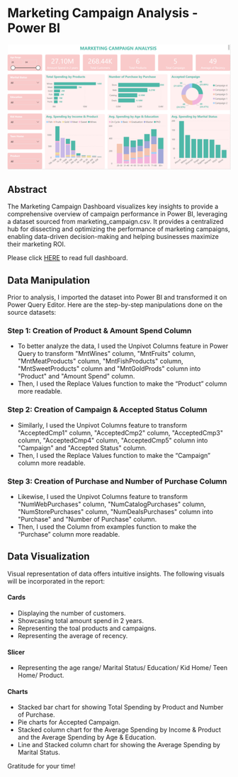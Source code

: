 # Marketing Campaign Analysis - Power BI
![](https://github.com/Dechannie689/Marketing_Campaign/blob/main/Marketing%20Campaign%20Analysis.png)
## Abstract
The Marketing Campaign Dashboard visualizes key insights to provide a comprehensive overview of campaign performance in Power BI, leveraging a dataset sourced from marketing_campaign.csv. It provides a centralized hub for dissecting and optimizing the performance of marketing campaigns, enabling data-driven decision-making and helping businesses maximize their marketing ROI. 

Please click [HERE](https://github.com/Dechannie689/Marketing_Campaign/blob/main/MarketingCampaignAnalysis_PowerBI.pbix) to read full dashboard.
## Data Manipulation
Prior to analysis, I imported the dataset into Power BI and transformed it on Power Query Editor. Here are the step-by-step manipulations done on the source datasets:
### Step 1: Creation of Product & Amount Spend Column
- To better analyze the data, I used the Unpivot Columns feature in Power Query to transform "MntWines" column, "MntFruits" column, "MntMeatProducts" column, "MntFishProducts" column, "MntSweetProducts" column and "MntGoldProds" column into "Product" and "Amount Spend" column.
- Then, I used the Replace Values function to make the “Product” column more readable.
### Step 2: Creation of Campaign & Accepted Status Column
- Similarly, I used the Unpivot Columns feature to transform "AcceptedCmp1" column, "AcceptedCmp2" column, "AcceptedCmp3" column, "AcceptedCmp4" column, "AcceptedCmp5" column into "Campaign" and "Accepted Status" column.
- Then, I used the Replace Values function to make the “Campaign” column more readable.
### Step 3: Creation of Purchase and Number of Purchase Column
- Likewise, I used the Unpivot Columns feature to transform "NumWebPurchases" column, "NumCatalogPurchases" column, "NumStorePurchases" column, "NumDealsPurchases" column into "Purchase" and "Number of Purchase" column.
- Then, I used the Column from examples function to make the “Purchase” column more readable.
## Data Visualization
Visual representation of data offers intuitive insights. The following visuals will be incorporated in the report:
#### Cards
- Displaying the number of customers.
- Showcasing total amount spend in 2 years.
- Representing the toal products and campaigns.
- Representing the average of recency.
#### Slicer
- Representing the age range/ Marital Status/ Education/ Kid Home/ Teen Home/ Product.
#### Charts
- Stacked bar chart for showing Total Spending by Product and Number of Purchase.
- Pie charts for Accepted Campaign.
- Stacked column chart for the Average Spending by Income & Product and the Average Spending by Age & Education.
- Line and Stacked column chart for showing the Average Spending by Marital Status.

Gratitude for your time!
